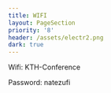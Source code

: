 ```yaml
---
title: WIFI
layout: PageSection
priority: '8'
header: /assets/electr2.png
dark: true
---
```

Wifi: KTH-Conference 

Password: natezufi
